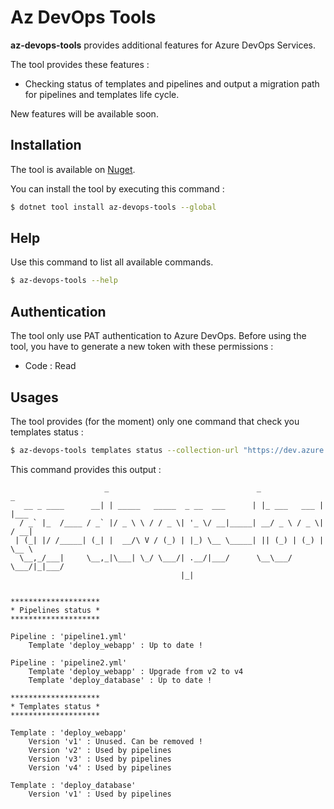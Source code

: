 # Az DevOps Tools

**az-devops-tools** provides additional features for Azure DevOps Services.

The tool provides these features :
- Checking status of templates and pipelines and output a migration path for pipelines and templates life cycle.

New features will be available soon.

## Installation

The tool is available on [Nuget](https://www.nuget.org/packages/az-devops-tools).

You can install the tool by executing this command :

```bash
$ dotnet tool install az-devops-tools --global
```

## Help

Use this command to list all available commands.

```bash
$ az-devops-tools --help
```

## Authentication

The tool only use PAT authentication to Azure DevOps. 
Before using the tool, you have to generate a new token with these permissions :
- Code : Read

## Usages

The tool provides (for the moment) only one command that check you templates status :

```bash
$ az-devops-tools templates status --collection-url "https://dev.azure.com/{your organization}" --project-name "{your team project}" --personal-access-token "{your personal access token}" --repository-name "{name of the repository containing templates}"
```

This command provides this output :

```
                     _                                 _              _
   __ _ ____      __| | _____   _____  _ __  ___      | |_ ___   ___ | |___
  / _` |_  /____ / _` |/ _ \ \ / / _ \| '_ \/ __|_____| __/ _ \ / _ \| / __|
 | (_| |/ /_____| (_| |  __/\ V / (_) | |_) \__ \_____| || (_) | (_) | \__ \
  \__,_/___|     \__,_|\___| \_/ \___/| .__/|___/      \__\___/ \___/|_|___/
                                      |_|


********************
* Pipelines status *
********************

Pipeline : 'pipeline1.yml'
    Template 'deploy_webapp' : Up to date !

Pipeline : 'pipeline2.yml'
    Template 'deploy_webapp' : Upgrade from v2 to v4
    Template 'deploy_database' : Up to date !

********************
* Templates status *
********************

Template : 'deploy_webapp'
    Version 'v1' : Unused. Can be removed !
    Version 'v2' : Used by pipelines
    Version 'v3' : Used by pipelines
    Version 'v4' : Used by pipelines

Template : 'deploy_database'
    Version 'v1' : Used by pipelines
```
